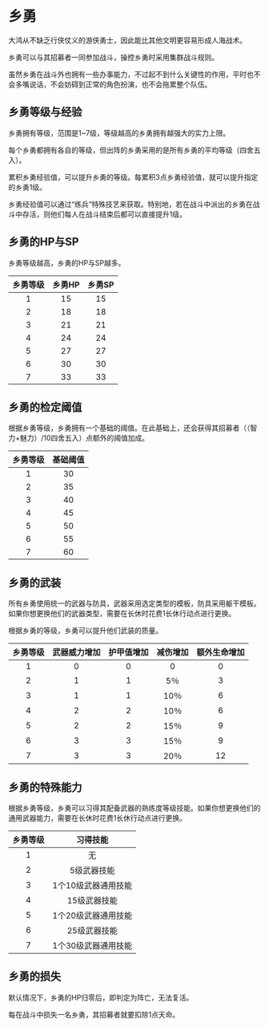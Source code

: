 # 乡勇

大鸿从不缺乏行侠仗义的游侠勇士，因此能比其他文明更容易形成人海战术。

乡勇可以与其招募者一同参加战斗，操控乡勇时采用集群战斗规则。

虽然乡勇在战斗外也拥有一些办事能力，不过起不到什么关键性的作用，平时也不会多嘴说话，不会妨碍到正常的角色扮演，也不会拖累整个队伍。

## 乡勇等级与经验

乡勇拥有等级，范围是1~7级，等级越高的乡勇拥有越强大的实力上限。

每个乡勇都拥有各自的等级，但出阵的乡勇采用的是所有乡勇的平均等级（四舍五入）。

累积乡勇经验值，可以提升乡勇的等级。每累积3点乡勇经验值，就可以提升指定的乡勇1级。

乡勇经验值可以通过“练兵”特殊技艺来获取。特别地，若在战斗中派出的乡勇在战斗中存活，则他们每人在战斗结束后都可以直接提升1级。

## 乡勇的HP与SP

乡勇等级越高，乡勇的HP与SP越多。

乡勇等级|乡勇HP|乡勇SP
:--:|:--:|:--:
1|15|15
2|18|18
3|21|21
4|24|24
5|27|27
6|30|30
7|33|33

## 乡勇的检定阈值

根据乡勇等级，乡勇拥有一个基础的阈值。在此基础上，还会获得其招募者（（智力+魅力）/10四舍五入）点额外的阈值加成。

乡勇等级|基础阈值
:--:|:--:
1|30
2|35
3|40
4|45
5|50
6|55
7|60

## 乡勇的武装

所有乡勇使用统一的武器与防具，武器采用选定类型的模板，防具采用躯干模板。如果你想更换他们的武器类型，需要在长休时花费1长休行动点进行更换。

根据乡勇的等级，乡勇可以提升他们武装的质量。

乡勇等级|武器威力增加|护甲值增加|减伤增加|额外生命增加
:--:|:--:|:--:|:--:|:--:
1|0|0|0|0
2|1|1|5％|3
3|1|1|10％|6
4|2|2|10％|6
5|2|2|15％|9
6|3|3|15％|9
7|3|3|20％|12

## 乡勇的特殊能力

根据乡勇等级，乡勇可以习得其配备武器的熟练度等级技能。如果你想更换他们的通用武器能力，需要在长休时花费1长休行动点进行更换。

乡勇等级|习得技能
:--:|:--:
1|无
2|5级武器技能
3|1个10级武器通用技能
4|15级武器技能
5|1个20级武器通用技能
6|25级武器技能
7|1个30级武器通用技能

## 乡勇的损失

默认情况下，乡勇的HP归零后，即判定为阵亡，无法复活。

每在战斗中损失一名乡勇，其招募者就要扣除1点天命。